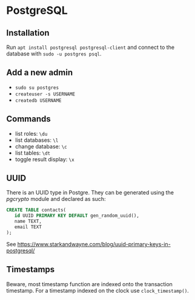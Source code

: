 # PostgreSQL

## Installation

Run `apt install postgresql postgresql-client` and connect 
to the database with `sudo -u postgres psql`.

## Add a new admin

- `sudo su postgres`
- `createuser -s USERNAME`
- `createdb USERNAME`

## Commands

- list roles: `\du`
- list databases: `\l`
- change database: `\c`
- list tables: `\dt`
- toggle result display: `\x`

## UUID

There is an UUID type in Postgre. They can be generated
using the _pgcrypto_ module and declared as such:

```SQL
CREATE TABLE contacts(
   id UUID PRIMARY KEY DEFAULT gen_random_uuid(),
   name TEXT,
   email TEXT
);
```

See https://www.starkandwayne.com/blog/uuid-primary-keys-in-postgresql/

## Timestamps

Beware, most timestamp function are indexed onto the transaction timestamp.
For a timestamp indexed on the clock use `clock_timestamp()`.
